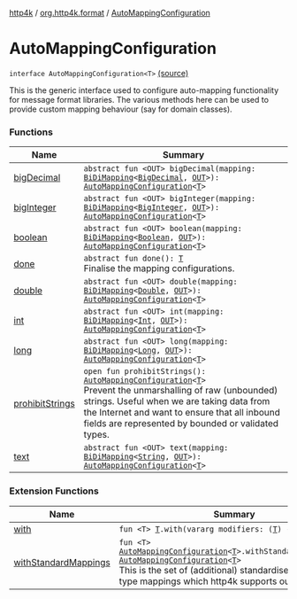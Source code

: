 [http4k](../../index.md) / [org.http4k.format](../index.md) / [AutoMappingConfiguration](./index.md)

# AutoMappingConfiguration

`interface AutoMappingConfiguration<T>` [(source)](https://github.com/http4k/http4k/blob/master/http4k-core/src/main/kotlin/org/http4k/format/AutoMappingConfiguration.kt#L12)

This is the generic interface used to configure auto-mapping functionality for message format libraries.
The various methods here can be used to provide custom mapping behaviour (say for domain classes).

### Functions

| Name | Summary |
|---|---|
| [bigDecimal](big-decimal.md) | `abstract fun <OUT> bigDecimal(mapping: `[`BiDiMapping`](../../org.http4k.lens/-bi-di-mapping/index.md)`<`[`BigDecimal`](https://docs.oracle.com/javase/9/docs/api/java/math/BigDecimal.html)`, `[`OUT`](big-decimal.md#OUT)`>): `[`AutoMappingConfiguration`](./index.md)`<`[`T`](index.md#T)`>` |
| [bigInteger](big-integer.md) | `abstract fun <OUT> bigInteger(mapping: `[`BiDiMapping`](../../org.http4k.lens/-bi-di-mapping/index.md)`<`[`BigInteger`](https://docs.oracle.com/javase/9/docs/api/java/math/BigInteger.html)`, `[`OUT`](big-integer.md#OUT)`>): `[`AutoMappingConfiguration`](./index.md)`<`[`T`](index.md#T)`>` |
| [boolean](boolean.md) | `abstract fun <OUT> boolean(mapping: `[`BiDiMapping`](../../org.http4k.lens/-bi-di-mapping/index.md)`<`[`Boolean`](https://kotlinlang.org/api/latest/jvm/stdlib/kotlin/-boolean/index.html)`, `[`OUT`](boolean.md#OUT)`>): `[`AutoMappingConfiguration`](./index.md)`<`[`T`](index.md#T)`>` |
| [done](done.md) | `abstract fun done(): `[`T`](index.md#T)<br>Finalise the mapping configurations. |
| [double](double.md) | `abstract fun <OUT> double(mapping: `[`BiDiMapping`](../../org.http4k.lens/-bi-di-mapping/index.md)`<`[`Double`](https://kotlinlang.org/api/latest/jvm/stdlib/kotlin/-double/index.html)`, `[`OUT`](double.md#OUT)`>): `[`AutoMappingConfiguration`](./index.md)`<`[`T`](index.md#T)`>` |
| [int](int.md) | `abstract fun <OUT> int(mapping: `[`BiDiMapping`](../../org.http4k.lens/-bi-di-mapping/index.md)`<`[`Int`](https://kotlinlang.org/api/latest/jvm/stdlib/kotlin/-int/index.html)`, `[`OUT`](int.md#OUT)`>): `[`AutoMappingConfiguration`](./index.md)`<`[`T`](index.md#T)`>` |
| [long](long.md) | `abstract fun <OUT> long(mapping: `[`BiDiMapping`](../../org.http4k.lens/-bi-di-mapping/index.md)`<`[`Long`](https://kotlinlang.org/api/latest/jvm/stdlib/kotlin/-long/index.html)`, `[`OUT`](long.md#OUT)`>): `[`AutoMappingConfiguration`](./index.md)`<`[`T`](index.md#T)`>` |
| [prohibitStrings](prohibit-strings.md) | `open fun prohibitStrings(): `[`AutoMappingConfiguration`](./index.md)`<`[`T`](index.md#T)`>`<br>Prevent the unmarshalling of raw (unbounded) strings. Useful when we are taking data from the Internet and want to ensure that all inbound fields are represented by bounded or validated types. |
| [text](text.md) | `abstract fun <OUT> text(mapping: `[`BiDiMapping`](../../org.http4k.lens/-bi-di-mapping/index.md)`<`[`String`](https://kotlinlang.org/api/latest/jvm/stdlib/kotlin/-string/index.html)`, `[`OUT`](text.md#OUT)`>): `[`AutoMappingConfiguration`](./index.md)`<`[`T`](index.md#T)`>` |

### Extension Functions

| Name | Summary |
|---|---|
| [with](../../org.http4k.core/with.md) | `fun <T> `[`T`](../../org.http4k.core/with.md#T)`.with(vararg modifiers: (`[`T`](../../org.http4k.core/with.md#T)`) -> `[`T`](../../org.http4k.core/with.md#T)`): `[`T`](../../org.http4k.core/with.md#T) |
| [withStandardMappings](../with-standard-mappings.md) | `fun <T> `[`AutoMappingConfiguration`](./index.md)`<`[`T`](../with-standard-mappings.md#T)`>.withStandardMappings(): `[`AutoMappingConfiguration`](./index.md)`<`[`T`](../with-standard-mappings.md#T)`>`<br>This is the set of (additional) standardised string &lt;-&gt; type mappings which http4k supports out of the box. |
